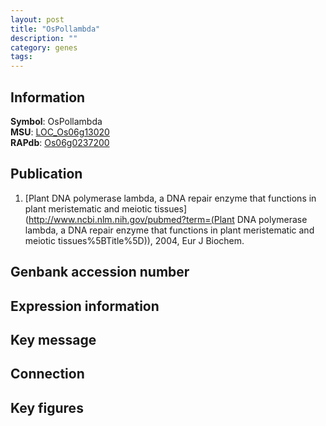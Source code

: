 ```yaml
---
layout: post
title: "OsPollambda"
description: ""
category: genes
tags: 
---
```


## Information
__Symbol__: OsPollambda  
__MSU__: [LOC_Os06g13020](http://rice.plantbiology.msu.edu/cgi-bin/ORF_infopage.cgi?orf=LOC_Os06g13020)  
__RAPdb__: [Os06g0237200](http://rapdb.dna.affrc.go.jp/viewer/gbrowse_details/irgsp1?name=Os06g0237200)  

## Publication
1. [Plant DNA polymerase lambda, a DNA repair enzyme that functions in plant meristematic and meiotic tissues](http://www.ncbi.nlm.nih.gov/pubmed?term=(Plant DNA polymerase lambda, a DNA repair enzyme that functions in plant meristematic and meiotic tissues%5BTitle%5D)), 2004, Eur J Biochem.

## Genbank accession number

## Expression information

## Key message

## Connection

## Key figures



